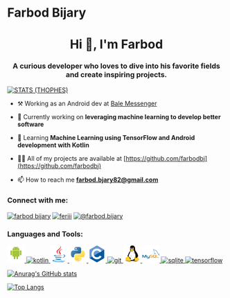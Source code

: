 # Farbod Bijary
<h1 align="center">Hi 👋, I'm Farbod</h1>
<h3 align="center">A curious developer who loves to dive into his favorite fields and create inspiring projects.</h3>

[![STATS (THOPHES)](https://github-profile-trophy.vercel.app/?username=farbodbj&theme=nord&margin-w=20&margin-h=15&column=8&row=1)](https://github.com/farbodbj)

- ⚒️ Working as an Android dev at [Bale Messenger](https://github.com/balemessenger)

- 🔭 Currently working on **leveraging machine learning to develop better software**

- 🌱 Learning **Machine Learning using TensorFlow and Android development with Kotlin**

- 👨‍💻 All of my projects are available at [https://github.com/farbodbj](https://github.com/farbodbj)

- 📫 How to reach me **farbod.bjary82@gmail.com**

<h3 align="left">Connect with me:</h3>
<p align="left">
<a href="https://linkedin.com/in/farbod-bijary-282209225" target="blank"><img align="center" src="https://raw.githubusercontent.com/rahuldkjain/github-profile-readme-generator/master/src/images/icons/Social/linked-in-alt.svg" alt="farbod bijary" height="30" width="40" /></a>
<a href="https://codeforces.com/profile/feriii" target="blank"><img align="center" src="https://raw.githubusercontent.com/rahuldkjain/github-profile-readme-generator/master/src/images/icons/Social/codeforces.svg" alt="feriii" height="30" width="40" /></a>
<a href="https://medium.com/@farbod.bijary" target="blank"><img align="center" src="https://raw.githubusercontent.com/rahuldkjain/github-profile-readme-generator/master/src/images/icons/Social/medium.svg" alt="@farbod.bijary" height="30" width="40" /></a>
</p>

<h3 align="left">Languages and Tools:</h3>
<p align="left"> <a href="https://developer.android.com" target="_blank" rel="noreferrer"> <img src="https://raw.githubusercontent.com/devicons/devicon/master/icons/android/android-original-wordmark.svg" alt="android" width="40" height="40"/> 
</a> <a href="https://kotlinlang.org" target="_blank" rel="noreferrer"> <img src="https://www.vectorlogo.zone/logos/kotlinlang/kotlinlang-icon.svg" alt="kotlin" width="40" height="40"/> </a></a>
<a href="https://www.java.com" target="_blank" rel="noreferrer"> <img src="https://raw.githubusercontent.com/devicons/devicon/master/icons/java/java-original.svg" alt="java" width="40" height="40"/> <a href="https://www.python.org" target="_blank" rel="noreferrer"> <img src="https://raw.githubusercontent.com/devicons/devicon/master/icons/python/python-original.svg" alt="python" width="40" height="40"/><a href="https://www.cprogramming.com/" target="_blank" rel="noreferrer"> <img src="https://raw.githubusercontent.com/devicons/devicon/master/icons/c/c-original.svg" alt="c" width="40" height="40"/> </a> <a href="https://git-scm.com/" target="_blank" rel="noreferrer"> <img src="https://www.vectorlogo.zone/logos/git-scm/git-scm-icon.svg" alt="git" width="40" height="40"/> </a>   <a href="https://www.linux.org/" target="_blank" rel="noreferrer"> <img src="https://raw.githubusercontent.com/devicons/devicon/master/icons/linux/linux-original.svg" alt="linux" width="40" height="40"/> </a> <a href="https://www.mysql.com/" target="_blank" rel="noreferrer"> <img src="https://raw.githubusercontent.com/devicons/devicon/master/icons/mysql/mysql-original-wordmark.svg" alt="mysql" width="40" height="40"/> </a>  </a> <a href="https://www.sqlite.org/" target="_blank" rel="noreferrer"> <img src="https://www.vectorlogo.zone/logos/sqlite/sqlite-icon.svg" alt="sqlite" width="40" height="40"/> </a> <a href="https://www.tensorflow.org" target="_blank" rel="noreferrer"> <img src="https://www.vectorlogo.zone/logos/tensorflow/tensorflow-icon.svg" alt="tensorflow" width="40" height="40"/> </a> </p>

[![Anurag's GitHub stats](https://github-readme-stats.vercel.app/api?username=farbodbj&theme=github_dark&show_icons=true&count_private=true&include_all_commits=true)](https://github.com/anuraghazra/github-readme-stats)

[![Top Langs](https://github-readme-stats.vercel.app/api/top-langs/?username=farbodbj&langs_count=10&layout=compact&theme=github_dark)](https://github.com/anuraghazra/github-readme-stats)
